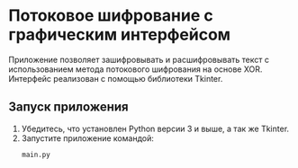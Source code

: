 # Потоковое шифрование с графическим интерфейсом

Приложение позволяет зашифровывать и расшифровывать текст с использованием метода потокового шифрования на основе XOR. 
Интерфейс реализован с помощью библиотеки Tkinter.

## Запуск приложения

1. Убедитесь, что установлен Python версии 3 и выше, а так же Tkinter.
2. Запустите приложение командой:
   ```bash
   main.py
   ```
